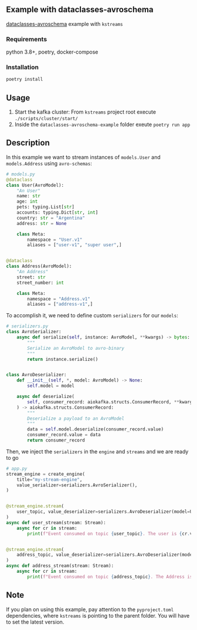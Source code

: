 ## Example with dataclasses-avroschema

[dataclasses-avroschema](https://github.com/marcosschroh/dataclasses-avroschema) example with `kstreams`

### Requirements

python 3.8+, poetry, docker-compose

### Installation

```bash
poetry install
```

## Usage

1. Start the kafka cluster: From `kstreams` project root execute `./scripts/cluster/start/`
2. Inside the `dataclasses-avroschema-example` folder exeute `poetry run app`

## Description

In this example we want to stream instances of `models.User` and `models.Address` using `avro-schemas`:

```python
# models.py
@dataclass
class User(AvroModel):
    "An User"
    name: str
    age: int
    pets: typing.List[str]
    accounts: typing.Dict[str, int]
    country: str = "Argentina"
    address: str = None

    class Meta:
        namespace = "User.v1"
        aliases = ["user-v1", "super user",]


@dataclass
class Address(AvroModel):
    "An Address"
    street: str
    street_number: int

    class Meta:
        namespace = "Address.v1"
        aliases = ["address-v1",]
```

To accomplish it, we need to define custom `serializers` for our `models`:

```python
# serializers.py
class AvroSerializer:
    async def serialize(self, instance: AvroModel, **kwargs) -> bytes:
        """
        Serialize an AvroModel to avro-binary
        """
        return instance.serialize()


class AvroDeserializer:
    def __init__(self, *, model: AvroModel) -> None:
        self.model = model

    async def deserialize(
        self, consumer_record: aiokafka.structs.ConsumerRecord, **kwargs
    ) -> aiokafka.structs.ConsumerRecord:
        """
        Deserialize a payload to an AvroModel
        """
        data = self.model.deserialize(consumer_record.value)
        consumer_record.value = data
        return consumer_record

```

Then, we inject the `serializers` in the `engine` and `streams` and we are ready to go


```python
# app.py
stream_engine = create_engine(
    title="my-stream-engine",
    value_serializer=serializers.AvroSerializer(),
)


@stream_engine.stream(
    user_topic, value_deserializer=serializers.AvroDeserializer(model=User)
)
async def user_stream(stream: Stream):
    async for cr in stream:
        print(f"Event consumed on topic {user_topic}. The user is {cr.value}")


@stream_engine.stream(
    address_topic, value_deserializer=serializers.AvroDeserializer(model=Address)
)
async def address_stream(stream: Stream):
    async for cr in stream:
        print(f"Event consumed on topic {address_topic}. The Address is {cr.value}")
```

## Note

If you plan on using this example, pay attention to the `pyproject.toml` dependencies, where
`kstreams` is pointing to the parent folder. You will have to set the latest version.

